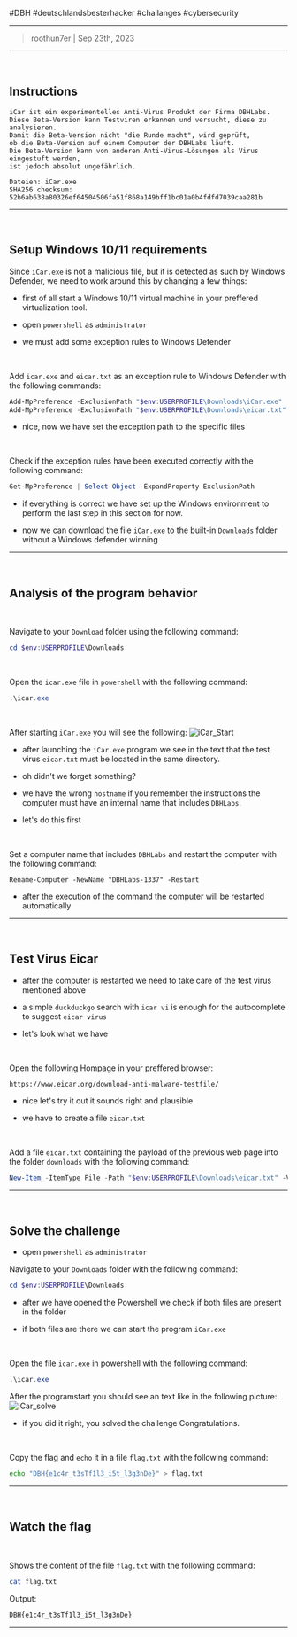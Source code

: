 #DBH #deutschlandsbesterhacker #challanges #cybersecurity 

---
> roothun7er | Sep 23th, 2023
---
<br />

## Instructions


```
iCar ist ein experimentelles Anti-Virus Produkt der Firma DBHLabs.
Diese Beta-Version kann Testviren erkennen und versucht, diese zu analysieren. 
Damit die Beta-Version nicht "die Runde macht", wird geprüft, 
ob die Beta-Version auf einem Computer der DBHLabs läuft. 
Die Beta-Version kann von anderen Anti-Virus-Lösungen als Virus eingestuft werden, 
ist jedoch absolut ungefährlich.

Dateien: iCar.exe
SHA256 checksum: 52b6ab638a80326ef64504506fa51f868a149bff1bc01a0b4fdfd7039caa281b
```


---
<br />

## Setup Windows 10/11 requirements


Since `iCar.exe` is not a malicious file, but it is detected as such by Windows Defender, 
we need to work around this by changing a few things:

* first of all start a Windows 10/11 virtual machine in your preffered virtualization tool.

* open `powershell` as `administrator`

* we must add some exception rules to Windows Defender

<br />

Add `icar.exe` and `eicar.txt` as an exception rule to Windows Defender with the following commands:
```powershell
Add-MpPreference -ExclusionPath "$env:USERPROFILE\Downloads\iCar.exe"
Add-MpPreference -ExclusionPath "$env:USERPROFILE\Downloads\eicar.txt"
```
* nice, now we have set the exception path to the specific files


<br />

Check if the exception rules have been executed correctly with the following command:
```powershell
Get-MpPreference | Select-Object -ExpandProperty ExclusionPath
```
* if everything is correct we have set up the Windows environment to perform the last step in this section for now.

* now we can download the file `iCar.exe` to the built-in `Downloads` folder without a Windows defender winning

---
<br />

## Analysis of the program behavior

<br />

Navigate to your `Download` folder using the following command:
```powershell
cd $env:USERPROFILE\Downloads
```
<br />

Open the `icar.exe` file in `powershell` with the following command:
```powershell
.\icar.exe
```

<br />

After starting `iCar.exe` you will see the following:
<img src='https://github.com/roothun7er/CTF-Writeups/blob/main/DBH-qualifiers-2023/windows/icar/img/iCar_Start.png' alt='iCar_Start'>

* after launching the `iCar.exe` program we see in the text that the test virus `eicar.txt` must be located in the same directory.

* oh didn't we forget something? 

* we have the wrong `hostname` if you remember the instructions the computer must have an internal name that includes `DBHLabs`.

* let's do this first
<br />


Set a computer name that includes `DBHLabs` and restart the computer with the following command:
```powersell
Rename-Computer -NewName "DBHLabs-1337" -Restart
```
* after the execution of the command the computer will be restarted automatically
---
<br />

## Test Virus Eicar

* after the computer is restarted we need to take care of the test virus mentioned above

* a simple `duckduckgo` search with `icar vi` is enough for the autocomplete to suggest `eicar virus` 

* let's look what we have

<br />

Open the following Hompage in your preffered browser:
```https
https://www.eicar.org/download-anti-malware-testfile/
```
* nice let's try it out it sounds right and plausible

* we have to create a file `eicar.txt`

<br />

Add a file `eicar.txt` containing the payload of the previous web page into the folder `downloads` with the following command:
```powershell
New-Item -ItemType File -Path "$env:USERPROFILE\Downloads\eicar.txt" -Value "X5O!P%@AP[4\PZX54(P^)7CC)7}$EICAR-STANDARD-ANTIVIRUS-TEST-FILE!$H+H*"
```
---
<br />

## Solve the challenge

* open `powershell` as `administrator`

Navigate to your `Downloads` folder with the following command:
```powershell
cd $env:USERPROFILE\Downloads
```
* after we have opened the Powershell we check if both files are present in the folder

* if both files are there we can start the program `iCar.exe`

<br />

Open the file `icar.exe` in powershell with the following command:
```powershell
.\icar.exe
```

After the programstart you should see an text like in the following picture:
<img src='https://github.com/roothun7er/CTF-Writeups/blob/main/DBH-qualifiers-2023/windows/icar/img/iCar_solve.png' alt='iCar_solve'>


* if you did it right, you solved the challenge Congratulations.

<br />


Copy the flag and `echo` it in a file `flag.txt` with the following command:
```bash
echo "DBH{e1c4r_t3sTf1l3_i5t_l3g3nDe}" > flag.txt
```
---
<br />

## Watch the flag

<br />

Shows the content of the file `flag.txt` with the following command:
```bash
cat flag.txt
```
Output:
```txt
DBH{e1c4r_t3sTf1l3_i5t_l3g3nDe}
```
---

